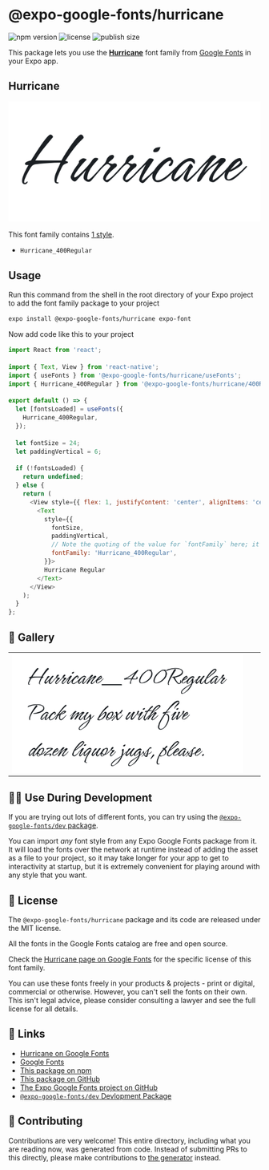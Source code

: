 # @expo-google-fonts/hurricane

![npm version](https://flat.badgen.net/npm/v/@expo-google-fonts/hurricane)
![license](https://flat.badgen.net/github/license/expo/google-fonts)
![publish size](https://flat.badgen.net/packagephobia/install/@expo-google-fonts/hurricane)

This package lets you use the [**Hurricane**](https://fonts.google.com/specimen/Hurricane) font family from [Google Fonts](https://fonts.google.com/) in your Expo app.

## Hurricane

![Hurricane](./font-family.png)

This font family contains [1 style](#-gallery).

- `Hurricane_400Regular`

## Usage

Run this command from the shell in the root directory of your Expo project to add the font family package to your project
```sh
expo install @expo-google-fonts/hurricane expo-font
```

Now add code like this to your project
```js
import React from 'react';

import { Text, View } from 'react-native';
import { useFonts } from '@expo-google-fonts/hurricane/useFonts';
import { Hurricane_400Regular } from '@expo-google-fonts/hurricane/400Regular';

export default () => {
  let [fontsLoaded] = useFonts({
    Hurricane_400Regular,
  });

  let fontSize = 24;
  let paddingVertical = 6;

  if (!fontsLoaded) {
    return undefined;
  } else {
    return (
      <View style={{ flex: 1, justifyContent: 'center', alignItems: 'center' }}>
        <Text
          style={{
            fontSize,
            paddingVertical,
            // Note the quoting of the value for `fontFamily` here; it expects a string!
            fontFamily: 'Hurricane_400Regular',
          }}>
          Hurricane Regular
        </Text>
      </View>
    );
  }
};

```

## 🔡 Gallery


||||
|-|-|-|
|![Hurricane_400Regular](.//400Regular/Hurricane_400Regular.ttf.png)||||


## 👩‍💻 Use During Development

If you are trying out lots of different fonts, you can try using the [`@expo-google-fonts/dev` package](https://github.com/freeboub/google-fonts/tree/master/font-packages/dev#readme).

You can import *any* font style from any Expo Google Fonts package from it. It will load the fonts
over the network at runtime instead of adding the asset as a file to your project, so it may take longer
for your app to get to interactivity at startup, but it is extremely convenient
for playing around with any style that you want.

## 📖 License

The `@expo-google-fonts/hurricane` package and its code are released under the MIT license.

All the fonts in the Google Fonts catalog are free and open source.

Check the [Hurricane page on Google Fonts](https://fonts.google.com/specimen/Hurricane) for the specific license of this font family.

You can use these fonts freely in your products & projects - print or digital, commercial or otherwise. However, you can't sell the fonts on their own. This isn't legal advice, please consider consulting a lawyer and see the full license for all details.

## 🔗 Links

- [Hurricane on Google Fonts](https://fonts.google.com/specimen/Hurricane)
- [Google Fonts](https://fonts.google.com/)
- [This package on npm](https://www.npmjs.com/package/@expo-google-fonts/hurricane)
- [This package on GitHub](https://github.com/freeboub/google-fonts/tree/master/font-packages/hurricane)
- [The Expo Google Fonts project on GitHub](https://github.com/freeboub/google-fonts)
- [`@expo-google-fonts/dev` Devlopment Package](https://github.com/freeboub/google-fonts/tree/master/font-packages/dev)

## 🤝 Contributing

Contributions are very welcome! This entire directory, including what you are reading now, was generated from code. Instead of submitting PRs to this directly, please make contributions to [the generator](https://github.com/freeboub/google-fonts/tree/master/packages/generator) instead.
